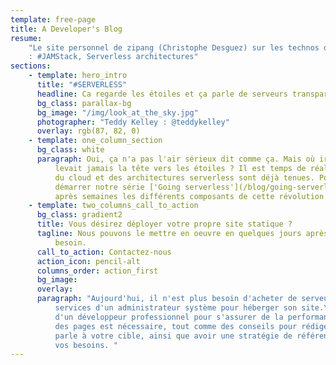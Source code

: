 ```yaml
---
template: free-page
title: A Developer's Blog
resume:
    "Le site personnel de zipang (Christophe Desguez) sur les technos qui l'interessent
    : #JAMStack, Serverless architectures"
sections:
    - template: hero_intro
      title: "#SERVERLESS"
      headline: Ca regarde les étoiles et ça parle de serveurs transparents
      bg_class: parallax-bg
      bg_image: "/img/look_at_the_sky.jpg"
      photographer: "Teddy Kelley : @teddykelley"
      overlay: rgb(87, 82, 0)
    - template: one_column_section
      bg_class: white
      paragraph: Oui, ça n'a pas l'air sérieux dit comme ça. Mais où irait-on si on ne
          levait jamais la tête vers les étoiles ? Il est temps de réaliser que les promesses
          du cloud et des architectures serverless sont déjà tenues. Pour s'en convaincre,
          démarrer notre série ['Going serverless'](/blog/going-serverless) qui va examiner semaines
          après semaines les différents composants de cette révolution transparente.
    - template: two_columns_call_to_action
      bg_class: gradient2
      title: Vous désirez déployer votre propre site statique ?
      tagline: Nous pouvons le mettre en oeuvre en quelques jours après avoir étudié votre
          besoin.
      call_to_action: Contactez-nous
      action_icon: pencil-alt
      columns_order: action_first
      bg_image:
      overlay:
      paragraph: "Aujourd'hui, il n'est plus besoin d'acheter de serveur ou de louer les
          services d'un administrateur système pour héberger son site.\nNéanmoins, les services
          d'un développeur professionnel pour s'assurer de la performance et de la qualité
          des pages est nécessaire, tout comme des conseils pour rédiger le contenu qui
          parle à votre cible, ainsi que avoir une stratégie de référencement adaptée à
          vos besoins. "
---
```

